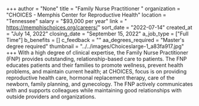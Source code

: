 +++
author = "None"
title = "Family Nurse Practitioner "
organization = "CHOICES - Memphis Center for Reproductive Health"
location = "Tennessee"
salary = "$93,000 per year"
link = " https://memphischoices.org/careers/"
sort_date = "2022-07-14"
created_at = "July 14, 2022"
closing_date = "September 15, 2022"
a_job_type = ["Full Time"]
b_benefits = []
c_feedback = ""
aa_degrees_required = "Master's degree required"
thumbnail = "../../images/Choiceslarge-1_a83fa917.jpg"
+++
With a high degree of clinical expertise, the Family Nurse Practitioner (FNP) provides outstanding, relationship-based care to patients. The FNP educates patients and their families to promote wellness, prevent health problems, and maintain current health; at CHOICES, focus is on providing reproductive health care, hormonal replacement therapy, care of the newborn, family planning, and gynecology. The FNP actively communicates with and supports colleagues while maintaining good relationships with outside providers and organizations. 